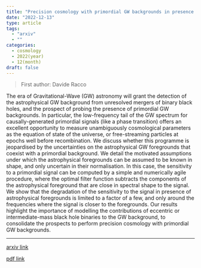 ```yaml
---
title: "Precision cosmology with primordial GW backgrounds in presence of astrophysical foregrounds"
date: "2022-12-13"
type: article
tags:
  - "arxiv"
  - ""
categories:
  - cosmology
  - 2022(year)
  - 12(month)
draft: false
---
```


> First author: Davide Racco

 The era of Gravitational-Wave (GW) astronomy will grant the detection of the
astrophysical GW background from unresolved mergers of binary black holes, and
the prospect of probing the presence of primordial GW backgrounds. In
particular, the low-frequency tail of the GW spectrum for causally-generated
primordial signals (like a phase transition) offers an excellent opportunity to
measure unambiguously cosmological parameters as the equation of state of the
universe, or free-streaming particles at epochs well before recombination. We
discuss whether this programme is jeopardised by the uncertainties on the
astrophysical GW foregrounds that coexist with a primordial background. We
detail the motivated assumptions under which the astrophysical foregrounds can
be assumed to be known in shape, and only uncertain in their normalisation. In
this case, the sensitivity to a primordial signal can be computed by a simple
and numerically agile procedure, where the optimal filter function subtracts
the components of the astrophysical foreground that are close in spectral shape
to the signal. We show that the degradation of the sensitivity to the signal in
presence of astrophysical foregrounds is limited to a factor of a few, and only
around the frequencies where the signal is closer to the foregrounds. Our
results highlight the importance of modelling the contributions of eccentric or
intermediate-mass black hole binaries to the GW background, to consolidate the
prospects to perform precision cosmology with primordial GW backgrounds.

---
[arxiv link](http://arxiv.org/abs/2212.06602v1)

[pdf link](http://arxiv.org/pdf/2212.06602v1)
